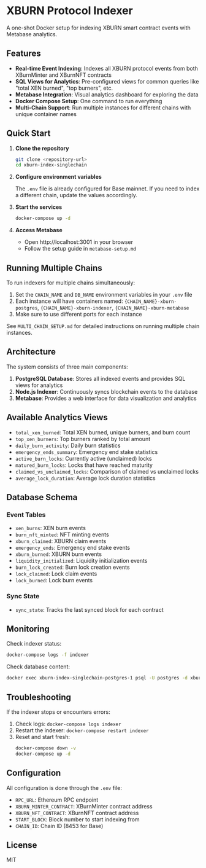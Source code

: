 # XBURN Protocol Indexer

A one-shot Docker setup for indexing XBURN smart contract events with Metabase analytics.

## Features

- **Real-time Event Indexing**: Indexes all XBURN protocol events from both XBurnMinter and XBurnNFT contracts
- **SQL Views for Analytics**: Pre-configured views for common queries like "total XEN burned", "top burners", etc.
- **Metabase Integration**: Visual analytics dashboard for exploring the data
- **Docker Compose Setup**: One command to run everything
- **Multi-Chain Support**: Run multiple instances for different chains with unique container names

## Quick Start

1. **Clone the repository**
   ```bash
   git clone <repository-url>
   cd xburn-index-singlechain
   ```

2. **Configure environment variables**
   
   The `.env` file is already configured for Base mainnet. If you need to index a different chain, update the values accordingly.

3. **Start the services**
   ```bash
   docker-compose up -d
   ```

4. **Access Metabase**
   - Open http://localhost:3001 in your browser
   - Follow the setup guide in `metabase-setup.md`

## Running Multiple Chains

To run indexers for multiple chains simultaneously:

1. Set the `CHAIN_NAME` and `DB_NAME` environment variables in your `.env` file
2. Each instance will have containers named: `{CHAIN_NAME}-xburn-postgres`, `{CHAIN_NAME}-xburn-indexer`, `{CHAIN_NAME}-xburn-metabase`
3. Make sure to use different ports for each instance

See `MULTI_CHAIN_SETUP.md` for detailed instructions on running multiple chain instances.

## Architecture

The system consists of three main components:

1. **PostgreSQL Database**: Stores all indexed events and provides SQL views for analytics
2. **Node.js Indexer**: Continuously syncs blockchain events to the database
3. **Metabase**: Provides a web interface for data visualization and analytics

## Available Analytics Views

- `total_xen_burned`: Total XEN burned, unique burners, and burn count
- `top_xen_burners`: Top burners ranked by total amount
- `daily_burn_activity`: Daily burn statistics
- `emergency_ends_summary`: Emergency end stake statistics
- `active_burn_locks`: Currently active (unclaimed) locks
- `matured_burn_locks`: Locks that have reached maturity
- `claimed_vs_unclaimed_locks`: Comparison of claimed vs unclaimed locks
- `average_lock_duration`: Average lock duration statistics

## Database Schema

### Event Tables
- `xen_burns`: XEN burn events
- `burn_nft_minted`: NFT minting events
- `xburn_claimed`: XBURN claim events
- `emergency_ends`: Emergency end stake events
- `xburn_burned`: XBURN burn events
- `liquidity_initialized`: Liquidity initialization events
- `burn_lock_created`: Burn lock creation events
- `lock_claimed`: Lock claim events
- `lock_burned`: Lock burn events

### Sync State
- `sync_state`: Tracks the last synced block for each contract

## Monitoring

Check indexer status:
```bash
docker-compose logs -f indexer
```

Check database content:
```bash
docker exec xburn-index-singlechain-postgres-1 psql -U postgres -d xburn_index -c "SELECT * FROM total_xen_burned;"
```

## Troubleshooting

If the indexer stops or encounters errors:

1. Check logs: `docker-compose logs indexer`
2. Restart the indexer: `docker-compose restart indexer`
3. Reset and start fresh:
   ```bash
   docker-compose down -v
   docker-compose up -d
   ```

## Configuration

All configuration is done through the `.env` file:

- `RPC_URL`: Ethereum RPC endpoint
- `XBURN_MINTER_CONTRACT`: XBurnMinter contract address
- `XBURN_NFT_CONTRACT`: XBurnNFT contract address
- `START_BLOCK`: Block number to start indexing from
- `CHAIN_ID`: Chain ID (8453 for Base)

## License

MIT